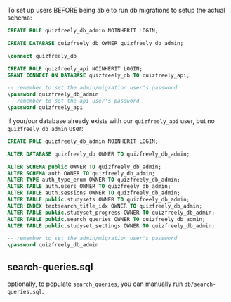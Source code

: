 To set up users BEFORE being able to run db migrations to setup the actual schema:
```sql
CREATE ROLE quizfreely_db_admin NOINHERIT LOGIN;

CREATE DATABASE quizfreely_db OWNER quizfreely_db_admin;

\connect quizfreely_db

CREATE ROLE quizfreely_api NOINHERIT LOGIN;
GRANT CONNECT ON DATABASE quizfreely_db TO quizfreely_api;

-- remember to set the admin/migration user's password
\password quizfreely_db_admin
-- remember to set the api user's password
\password quizfreely_api
```

if your/our database already exists with our `quizfreely_api` user, but no `quizfreely_db_admin` user:
```sql
CREATE ROLE quizfreely_db_admin NOINHERIT LOGIN;

ALTER DATABASE quizfreely_db OWNER TO quizfreely_db_admin;

ALTER SCHEMA public OWNER TO quizfreely_db_admin;
ALTER SCHEMA auth OWNER TO quizfreely_db_admin;
ALTER TYPE auth_type_enum OWNER TO quizfreely_db_admin;
ALTER TABLE auth.users OWNER TO quizfreely_db_admin;
ALTER TABLE auth.sessions OWNER TO quizfreely_db_admin;
ALTER TABLE public.studysets OWNER TO quizfreely_db_admin;
ALTER INDEX textsearch_title_idx OWNER TO quizfreely_db_admin;
ALTER TABLE public.studyset_progress OWNER TO quizfreely_db_admin;
ALTER TABLE public.search_queries OWNER TO quizfreely_db_admin;
ALTER TABLE public.studyset_settings OWNER TO quizfreely_db_admin;

-- remember to set the admin/migration user's password
\password quizfreely_db_admin
```

## search-queries.sql

optionally, to populate `search_queries`, you can manually run `db/search-queries.sql`.
